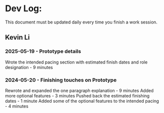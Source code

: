 # Dev Log:

This document must be updated daily every time you finish a work session.

## Kevin Li

### 2025-05-19 - Prototype details
Wrote the intended pacing section with estimated finish dates and role designation - 9 minutes

### 2024-05-20 - Finishing touches on Prototype
Rewrote and expanded the one paragraph explanation - 9 minutes
Added more optional features - 3 minutes
Pushed back the estimated finishing dates - 1 minute
Added some of the optional features to the intended pacing - 4 minutes
